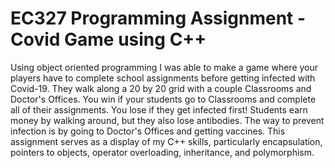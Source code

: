 # EC327 Programming Assignment - Covid Game using C++ 
Using object oriented programming I was able to make a game where your players have to complete school assignments before getting infected with Covid-19. They walk along a 20 by 20 grid with a couple Classrooms and Doctor's Offices. You win if your students go to Classrooms and complete all of their assignments. You lose if they get infected first! Students earn money by walking around, but they also lose antibodies. The way to prevent infection is by going to Doctor's Offices and getting vaccines. This assignment serves as a display of my C++ skills, particularly encapsulation, pointers to objects, operator overloading, inheritance, and polymorphism.
